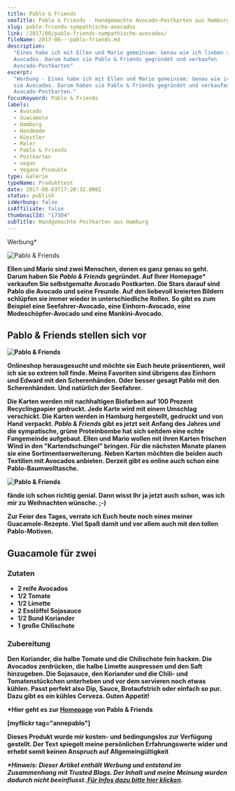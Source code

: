 ```yaml
---
title: Pablo & Friends
seoTitle: Pablo & Friends - Handgemachte Avocado-Postkarten aus Hamburg
slug: pablo-friends-sympathische-avocados
link: /2017/08/pablo-friends-sympathische-avocados/
fileName: 2017-08---pablo-friends.md
description:
  "Eines habe ich mit Ellen und Mario gemeinsam: Genau wie ich lieben sie
  Avocados. Darum haben sie Pablo & Friends gegründet und verkaufen
  Avocado-Postkarten"
excerpt:
  "Werbung - Eines habe ich mit Ellen und Mario gemeinsam: Genau wie ich lieben
  sie Avocados. Darum haben sie Pablo & Friends gegründet und verkaufen
  Avocado-Postkarten."
focusKeyword: Pablo & Friends
labels:
  - Avocado
  - Guacamole
  - Hamburg
  - Handmade
  - Künstler
  - Maler
  - Pablo & Friends
  - Postkarten
  - vegan
  - Vegane Produkte
type: Galerie
typeName: Produkttest
date: 2017-08-03T17:20:32.000Z
status: publish
isWerbung: false
isAffiliate: false
thumbnailId: "17304"
subTitle: Handgemachte Postkarten aus Hamburg
---
```


Werbung\*

![Pablo & Friends](http://cardamonchai.com/wp-content/uploads/2017/08/36179205732_a4a2a4a1ab_z-640x427.jpg)

<strong>

Ellen und Mario sind zwei Menschen, denen es ganz genau so geht. Darum haben Sie
<em>Pablo &amp; Friends </em>gegründet. Auf Ihrer Homepage\* verkaufen Sie
selbstgemalte Avocado Postkarten. Die Stars darauf sind Pablo die Avocado und
seine Freunde. Auf den liebevoll kreierten Bildern schlüpfen sie immer wieder in
unterschiedliche Rollen. So gibt es zum Beispiel eine Seefahrer-Avocado, eine
Einhorn-Avocado, eine Modeschöpfer-Avocado und eine Mankini-Avocado.

## Pablo &amp; Friends stellen sich vor

![Pablo & Friends](http://cardamonchai.com/wp-content/uploads/2017/08/36303518866_5140b44d6d_z-640x427.jpg)

Onlineshop herausgesucht und möchte sie Euch heute präsentieren, weil ich sie so
extrem toll finde. Meine Favoriten sind übrigens das Einhorn und Edward mit den
Scherenhänden. Oder besser gesagt Pablo mit den Scherenhänden. Und natürlich der
Seefahrer.

Die Karten werden mit nachhaltigen Biofarben auf 100 Prozent Recyclingpapier
gedruckt. Jede Karte wird mit einem Umschlag verschickt. Die Karten werden in
Hamburg hergestellt, gedruckt und von Hand verpackt. <em>Pablo &amp; Friends
</em>gibt es jetzt seit Anfang des Jahres und die sympatische, grüne
Proteinbombe hat sich seitdem eine echte Fangemeinde aufgebaut. Ellen und Mario
wollen mit ihren Karten frischen Wind in den "Kartendschungel" bringen. Für die
nächsten Monate planen sie eine Sortimentserweiterung. Neben Karten möchten die
beiden auch Textilien mit Avocados anbieten. Derzeit gibt es online auch schon
eine Pablo-Baumwolltasche.

![Pablo & Friends](http://cardamonchai.com/wp-content/uploads/2017/08/36348125135_9a2b23254e_z-640x427.jpg)

fände ich schon richtig genial. Dann wisst Ihr ja jetzt auch schon, was ich mir
zu Weihnachten wünsche. ;-)

Zur Feier des Tages, verrate ich Euch heute noch eines meiner Guacamole-Rezepte.
Viel Spaß damit und vor allem auch mit den tollen Pablo-Motiven.

## Guacamole für zwei

### Zutaten

<ul>
    <li>2 reife Avocados</li>
    <li>1/2 Tomate</li>
    <li>1/2 Limette</li>
    <li>2 Esslöffel Sojasauce</li>
    <li>1/2 Bund Koriander</li>
    <li>1 große Chilischote</li>
</ul>

### Zubereitung

Den Koriander, die halbe Tomate und die Chilischote fein hacken. Die Avocados
zerdrücken, die halbe Limette auspressen und den Saft hinzugeben. Die Sojasauce,
den Koriander und die Chili- und Tomatenstückchen unterheben und vor dem
servieren noch etwas kühlen. Passt perfekt also Dip, Sauce, Brotaufstrich oder
einfach so pur. Dazu gibt es ein kühles Cerveza. Guten Appetit!

\*Hier geht es zur
<a href="https://www.pabloandfriends.com/" target="_blank" rel="noopener">Homepage</a>
von Pablo &amp; Friends

[myflickr tag="annepablo"]

Dieses Produkt wurde mir kosten- und bedingungslos zur Verfügung gestellt. Der
Text spiegelt meine persönlichen Erfahrungswerte wider und erhebt somit keinen
Anspruch auf Allgemeingültigkeit

<em>\*Hinweis: Dieser Artikel enthält Werbung und entstand im Zusammenhang mit
Trusted Blogs. Der Inhalt und meine Meinung wurden dadurch nicht
beeinflusst.<a href="https://www.trusted-blogs.com/tipps/werbekennzeichnung" target="_blank" rel="noopener">
Für Infos dazu bitte hier klicken</a>.</em>
